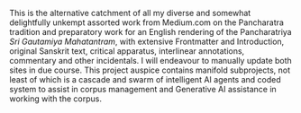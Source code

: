 This is the alternative catchment of all my diverse and somewhat delightfully unkempt assorted work from Medium.com on the Pancharatra tradition and preparatory work for an English rendering of the Pancharatriya *Sri Gautamiya Mahatantram*, with extensive Frontmatter and Introduction, original Sanskrit text, critical apparatus, interlinear annotations, commentary and other incidentals. I will endeavour to manually update both sites in due course. This project auspice contains manifold subprojects, not least of which is a cascade and swarm of intelligent AI agents and coded system to assist in corpus management and Generative AI assistance in working with the corpus.
